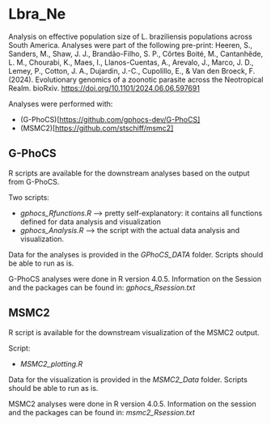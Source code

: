 # Lbra_Ne
Analysis on effective population size of L. braziliensis populations across South America.
Analyses were part of the following pre-print:
Heeren, S., Sanders, M., Shaw, J. J., Brandão-Filho, S. P., Côrtes Boité, M., Cantanhêde, L. M., Chourabi, K., Maes, I., Llanos-Cuentas, A., Arevalo, J., Marco, J. D., Lemey, P., Cotton, J. A., Dujardin, J.-C., Cupolillo, E., & Van den Broeck, F. (2024). Evolutionary genomics of a zoonotic parasite across the Neotropical Realm. bioRxiv. https://doi.org/10.1101/2024.06.06.597691

Analyses were performed with:
- (G-PhoCS)[https://github.com/gphocs-dev/G-PhoCS]
- (MSMC2)[https://github.com/stschiff/msmc2]


## G-PhoCS
R scripts are available for the downstream analyses based on the output from G-PhoCS.

Two scripts:
- *gphocs_Rfunctions.R* --> pretty self-explanatory: it contains all functions defined for data analysis and visualization
- *gphocs_Analysis.R* --> the script with the actual data analysis and visualization.

Data for the analyses is provided in the *GPhoCS_DATA* folder.
Scripts should be able to run as is.

G-PhoCS analyses were done in R version 4.0.5. Information on the Session and the packages can be found in: *gphocs_Rsession.txt*

## MSMC2
R script is available for the downstream visualization of the MSMC2 output.

Script:
- *MSMC2_plotting.R* 

Data for the visualization is provided in the *MSMC2_Data* folder.
Scripts should be able to run as is.

MSMC2 analyses were done in R version 4.0.5. Information on the session and the packages can be found in: *msmc2_Rsession.txt*

